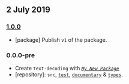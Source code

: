 ## 2 July 2019

### [1.0.0](https://github.com/idiocc/text-decoding/compare/v0.0.0-pre...v1.0.0)

- [package] Publish `v1` of the package.

### 0.0.0-pre

- Create `text-decoding` with _[`My New Package`](https://mnpjs.org)_
- [repository]: `src`, [`test`](https://contexttesting.com), [`documentary`](https://readme.page) & [`types`](https://typedef.page).